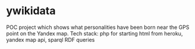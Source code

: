 ywikidata
=========
POC project which shows what personalities have been born near the GPS point on the Yandex map.
Tech stack: php for starting html from heroku, yandex map api, sparql RDF queries

